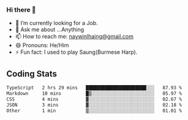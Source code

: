 ### Hi there 👋

- 🔭 I’m currently looking for a Job.
- 💬 Ask me about ...Anything
- 📫 How to reach me: naywinlhaing@gmail.com
- 😄 Pronouns: He/Him
- ⚡ Fun fact: I used to play Saung(Burmese Harp).


## Coding Stats
<!--START_SECTION:waka-->

```txt
TypeScript   2 hrs 29 mins   ██████████████████████░░░   87.93 %
Markdown     10 mins         █▒░░░░░░░░░░░░░░░░░░░░░░░   05.97 %
CSS          4 mins          ▓░░░░░░░░░░░░░░░░░░░░░░░░   02.67 %
JSON         3 mins          ▓░░░░░░░░░░░░░░░░░░░░░░░░   02.18 %
Other        1 min           ▒░░░░░░░░░░░░░░░░░░░░░░░░   01.01 %
```

<!--END_SECTION:waka-->
